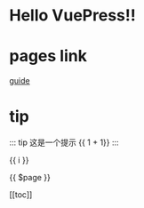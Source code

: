 # Hello VuePress!!

# pages link
[guide](/guide)

# tip
::: tip
这是一个提示 {{ 1 + 1}}
:::

<span v-for="i in 3">{{ i }} </span>

{{ $page }}


[[toc]]